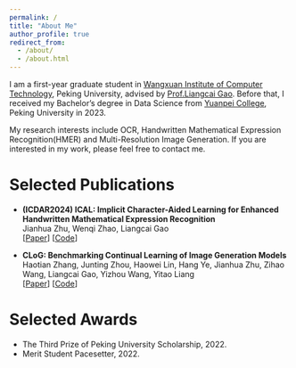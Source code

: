```yaml
---
permalink: /
title: "About Me"
author_profile: true
redirect_from: 
  - /about/
  - /about.html
---
```


I am a first-year graduate student in [Wangxuan Institute of Computer Technology](https://www.icst.pku.edu.cn/), Peking University, advised by [Prof.Liangcai Gao](https://scholar.google.com/citations?user=6Ia92WsAAAAJ). Before that, I received my Bachelor’s degree in Data Science from [Yuanpei College](https://yuanpei.pku.edu.cn/), Peking University in 2023.

My research interests include OCR, Handwritten Mathematical Expression Recognition(HMER) and Multi-Resolution Image Generation. If you are interested in my work, please feel free to contact me.

Selected Publications
======
- **(ICDAR2024) ICAL: Implicit Character-Aided Learning for Enhanced Handwritten Mathematical Expression Recognition**
  <br/>
  Jianhua Zhu, Wenqi Zhao, Liangcai Gao
  <br/>
  [[Paper](https://arxiv.org/abs/2405.09032)] [[Code](https://github.com/qingzhenduyu/ICAL)]

- **CLoG: Benchmarking Continual Learning of Image Generation Models**
  <br/>
  Haotian Zhang, Junting Zhou, Haowei Lin, Hang Ye, Jianhua Zhu, Zihao Wang, Liangcai Gao, Yizhou Wang, Yitao Liang
  <br/>
  [[Paper](https://arxiv.org/abs/2406.04584)] [[Code](https://github.com/linhaowei1/CLoG)]

Selected Awards
======
- The Third Prize of Peking University Scholarship, 2022.
- Merit Student Pacesetter, 2022.